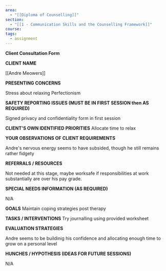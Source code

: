```yaml
---
area:
  - "[[Diploma of Counselling]]"
section:
  - "[[1 - Communication Skills and the Counselling Framework]]"
course: 
tags:
  - assignment
---
```

**Client Consultation Form**

  

**CLIENT NAME**

[[Andre Meowers]]

  

**PRESENTING CONCERNS**

Stress about relaxing
Perfectionism

  

**SAFETY REPORTING ISSUES (MUST BE IN FIRST SESSION then AS REQUIRED)**

Signed privacy and confidentiality form in first session

  

**CLIENT'S OWN IDENTIFIED PRIORITIES**
Allocate time to relax

  

**YOUR OBSERVATIONS OF CLIENT REQUIREMENTS**

Andre's nervous energy seems to have subsided, though he still remains rather fidgety


  

**REFERRALS / RESOURCES**

Not needed at this stage, maybe worksafe if responsibilities at work substantially are over his pay grade.

  

**SPECIAL NEEDS INFORMATION (AS REQUIRED)**

N/A

  

**GOALS**
Maintain coping strategies post therapy

  

**TASKS / INTERVENTIONS**
Try journalling using provided worksheet

  

**EVALUATION STRATEGIES**

Andre seems to be buildinig his confidence and allocating enough time to grow on a personal level

  

**HUNCHES / HYPOTHESIS (IDEAS FOR FUTURE SESSIONS)**

N/A